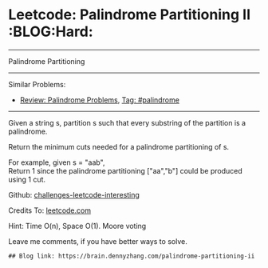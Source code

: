 # Leetcode: Palindrome Partitioning II     :BLOG:Hard:


---

Palindrome Partitioning  

---

Similar Problems:  
-   [Review: Palindrome Problems](https://brain.dennyzhang.com/review-palindrome), [Tag: #palindrome](https://brain.dennyzhang.com/tag/palindrome)

---

Given a string s, partition s such that every substring of the partition is a palindrome.  

Return the minimum cuts needed for a palindrome partitioning of s.  

For example, given s = "aab",  
Return 1 since the palindrome partitioning ["aa","b"] could be produced using 1 cut.  

Github: [challenges-leetcode-interesting](https://github.com/DennyZhang/challenges-leetcode-interesting/tree/master/palindrome-partitioning-ii)  

Credits To: [leetcode.com](https://leetcode.com/problems/palindrome-partitioning-ii/description/)  

Hint: Time O(n), Space O(1). Moore voting  

Leave me comments, if you have better ways to solve.  

    ## Blog link: https://brain.dennyzhang.com/palindrome-partitioning-ii